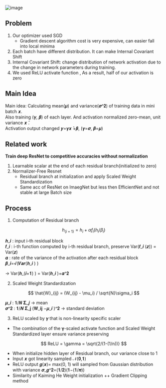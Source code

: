 ![image](https://user-images.githubusercontent.com/38518648/225702505-e45b45b3-b3c3-4dc3-938e-d5b27056ffff.png)


## Problem
1. Our optimizer used SGD
    -  Gradient descent algorithm cost is very expensive, can easier fall into local minima
2. Each batch have different distribution. It can make Internal Covariant Shift
3. Internal Covariant Shift: change distribution of network activation due to the change in network parameters during training.
4. We used ReLU activate function , As a result, half of our activation is zero

## Main Idea
Main idea: Calculating mean(𝝁) and variance(𝝈^𝟐) of training data in mini batch 𝒙. <br>
   Also training (𝜸, 𝜷) of each layer. And activation normalized zero-mean, unit variance 𝒙 ̂.  <br>
   Activation output changed 𝒚=𝜸𝒙 ̂+𝜷,  (𝜸=𝝈,  𝜷=𝝁) 

## Related work
<b> Train deep ResNet to competitive accuracies without normalization </b>
1. Learnable scalar at the end of each residual branch(initialized to zero)
2. Normalizer-Free Resnet 
    - Residual branch at initialization and apply Scaled Weight Standardization 
    - Same acc of ResNet on ImaegNet but less then EfficientNet and not stable at large Batch size

## Process
1. Computation of Residual branch

$$ h_{(i+1)} = h_i + \alpha f_i (h_i/\beta_i) $$

𝒉_𝒊 : input i-th residual block <br>
𝒇_𝒊 : i-th function computed by i-th residual branch, preserve Var(𝒇_𝒊 (𝒛)) = Var(𝒛) <br> 
𝜶 : rate of the variance of the activation after each residual block <br>
𝜷_𝒊=√(𝑽𝒂𝒓(𝒉_𝒊 ) )  <br>

→ Var(𝒉_(𝒊+𝟏) )  = Var(𝒉_𝒊 )+𝜶^𝟐 

2. Scaled Weight Standardization

$$ \hat{W}_{ij} = (W_{ij} - \mu_i) / \sqrt{N}\sigma_i $$

𝝁_𝒊 : 𝟏/𝑵  𝚺_𝒋    →  mean  <br>
𝝈^𝟐 : 𝟏/𝑵 𝚺_𝐣  (𝐖_𝐢𝐣  −𝝁_𝒊 )^𝟐   →  standard deviation <br>

3. ReLU scaled by 𝜸 that is non-linearity specific scaler
  - The combination of the 𝛄-scaled activate function and Scaled Weight Standardized layer ensure variance preserving 

$$ ReLU = \gamma = \sqrt{2/(1-(1/n))} $$

- When initialize hidden layer of Residual branch, our variance close to 1
- Input 𝒙 got linearity sampled 𝒩(𝟎,𝟏)
- ReLU output 𝒈(𝒙)= max(0, 1) will sampled from Gaussian distribution with variance 𝝈_𝒈^𝟐=(𝟏/𝟐)(𝟏−(𝟏/𝝅))
- Similarity of Kaiming He Weight initialization
++ Gradient Clipping method



